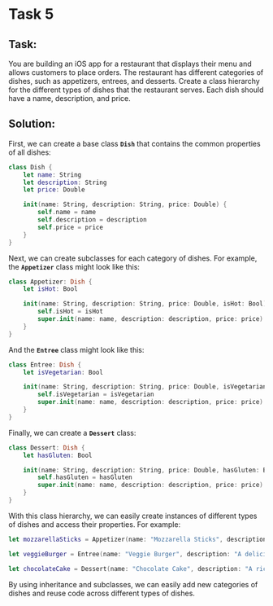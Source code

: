 # Task 5

## **Task:**

You are building an iOS app for a restaurant that displays their menu and allows
customers to place orders. The restaurant has different categories of dishes,
such as appetizers, entrees, and desserts. Create a class hierarchy for the
different types of dishes that the restaurant serves. Each dish should have a
name, description, and price.

## **Solution:**

First, we can create a base class **`Dish`** that contains the common properties
of all dishes:

```swift
class Dish {
    let name: String
    let description: String
    let price: Double

    init(name: String, description: String, price: Double) {
        self.name = name
        self.description = description
        self.price = price
    }
}
```

Next, we can create subclasses for each category of dishes. For example, the
**`Appetizer`** class might look like this:

```swift
class Appetizer: Dish {
    let isHot: Bool

    init(name: String, description: String, price: Double, isHot: Bool) {
        self.isHot = isHot
        super.init(name: name, description: description, price: price)
    }
}
```

And the **`Entree`** class might look like this:

```swift
class Entree: Dish {
    let isVegetarian: Bool

    init(name: String, description: String, price: Double, isVegetarian: Bool) {
        self.isVegetarian = isVegetarian
        super.init(name: name, description: description, price: price)
    }
}
```

Finally, we can create a **`Dessert`** class:

```swift
class Dessert: Dish {
    let hasGluten: Bool

    init(name: String, description: String, price: Double, hasGluten: Bool) {
        self.hasGluten = hasGluten
        super.init(name: name, description: description, price: price)
    }
}
```

With this class hierarchy, we can easily create instances of different types of
dishes and access their properties. For example:

```swift
let mozzarellaSticks = Appetizer(name: "Mozzarella Sticks", description: "Fried cheese sticks with marinara sauce", price: 6.99, isHot: true)

let veggieBurger = Entree(name: "Veggie Burger", description: "A delicious plant-based burger with all the fixings", price: 10.99, isVegetarian: true)

let chocolateCake = Dessert(name: "Chocolate Cake", description: "A rich, decadent chocolate cake with whipped cream", price: 7.99, hasGluten: true)
```

By using inheritance and subclasses, we can easily add new categories of dishes
and reuse code across different types of dishes.
